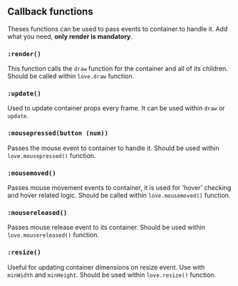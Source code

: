 ## Callback functions

Theses functions can be used to pass events to container to handle it. Add what you need, **only render is mandatory**.

### `:render()`

This function calls the `draw` function for the container and all of its children.
Should be called within `love.draw` function.

### `:update()`

Used to update container props every frame. It can be used within `draw` or `update`.

### `:mousepressed(button (num))`

Passes the mouse event to container to handle it. Should be used within `love.mousepressed()` function.

### `:mousemoved()`

Passes mouse movement events to container, it is used for 'hover' checking and hover related logic. Should be called within `love.mousemoved()` function.

### `:mousereleased()`

Passes mouse release event to its container. Should be used within `love.mousereleased()` function.

### `:resize()`

Useful for updating container dimensions on resize event. Use with `minWidth` and `minHeight`. Should be used within `love.resize()` function.
